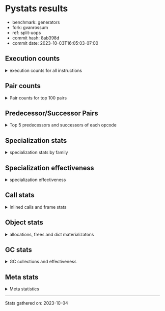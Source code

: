 
# Pystats results

- benchmark: generators
- fork: gvanrossum
- ref: split-uops
- commit hash: 8ab398d
- commit date: 2023-10-03T16:05:03-07:00

## Execution counts

<details>
<summary> execution counts for all instructions </summary>

|Name | Count | Self | Cumulative | Miss ratio | 
|---|---:|---:|---:|---:|
| RESUME_CHECK | 418,551,420 | 17.5% | 17.5% | 0.0% |
| YIELD_VALUE | 376,548,780 | 15.8% | 33.3% |  |
| SEND_GEN | 376,548,480 | 15.8% | 49.1% |  |
| JUMP_BACKWARD_NO_INTERRUPT | 352,548,180 | 14.8% | 63.8% |  |
| LOAD_FAST | 138,007,080 | 5.8% | 69.6% |  |
| LOAD_ATTR_INSTANCE_VALUE | 96,002,100 | 4.0% | 73.6% |  |
| POP_TOP | 72,001,560 | 3.0% | 76.6% |  |
| LOAD_CONST | 60,004,200 | 2.5% | 79.1% |  |
| POP_JUMP_IF_FALSE | 60,002,520 | 2.5% | 81.6% |  |
| STORE_FAST | 42,002,340 | 1.8% | 83.4% |  |
| RETURN_CONST | 36,001,920 | 1.5% | 84.9% |  |
| LOAD_FAST_LOAD_FAST | 30,003,000 | 1.3% | 86.2% |  |
| TO_BOOL_NONE | 24,207,680 | 1.0% | 87.2% | 45.2% |
| TO_BOOL_ALWAYS_TRUE | 24,206,720 | 1.0% | 88.2% | 45.2% |
| INTERPRETER_EXIT | 24,001,260 | 1.0% | 89.2% |  |
| RETURN_GENERATOR | 24,000,600 | 1.0% | 90.2% |  |
| GET_YIELD_FROM_ITER | 24,000,300 | 1.0% | 91.2% |  |
| END_SEND | 24,000,300 | 1.0% | 92.2% |  |
| JUMP_BACKWARD | 24,000,240 | 1.0% | 93.2% |  |
| FOR_ITER_GEN | 24,000,240 | 1.0% | 94.2% |  |
| LOAD_GLOBAL_MODULE | 18,002,080 | 0.8% | 95.0% |  |
| STORE_ATTR_INSTANCE_VALUE | 18,001,800 | 0.8% | 95.7% |  |
| LOAD_GLOBAL_BUILTIN | 12,001,680 | 0.5% | 96.2% |  |
| RETURN_VALUE | 12,001,320 | 0.5% | 96.7% |  |
| COMPARE_OP_INT | 12,001,320 | 0.5% | 97.2% |  |
| CALL_PY_EXACT_ARGS | 12,001,320 | 0.5% | 97.7% |  |
| CALL_LEN | 12,001,320 | 0.5% | 98.2% |  |
| BINARY_SLICE | 12,001,200 | 0.5% | 98.7% |  |
| BINARY_OP | 6,002,080 | 0.3% | 99.0% |  |
| BINARY_SUBSCR | 6,002,060 | 0.3% | 99.2% |  |
| EXIT_INIT_CHECK | 6,000,600 | 0.3% | 99.5% |  |
| CALL_ALLOC_AND_ENTER_INIT | 6,000,600 | 0.3% | 99.7% |  |
| BINARY_OP_ADD_INT | 6,000,600 | 0.3% | 100.0% |  |
| CALL | 400 | 0.0% | 100.0% |  |
| CALL_BUILTIN_CLASS | 360 | 0.0% | 100.0% |  |
| PUSH_NULL | 300 | 0.0% | 100.0% |  |
| GET_ITER | 300 | 0.0% | 100.0% |  |
| FOR_ITER_RANGE | 300 | 0.0% | 100.0% |  |
| LOAD_GLOBAL | 240 | 0.0% | 100.0% |  |
| END_FOR | 240 | 0.0% | 100.0% |  |
| LOAD_DEREF | 180 | 0.0% | 100.0% |  |
| LOAD_ATTR_MODULE | 160 | 0.0% | 100.0% |  |
| CALL_FUNCTION_EX | 120 | 0.0% | 100.0% |  |
| LOAD_ATTR | 80 | 0.0% | 100.0% |  |
| COMPARE_OP | 80 | 0.0% | 100.0% |  |
| POP_JUMP_IF_TRUE | 60 | 0.0% | 100.0% |  |
| NOP | 60 | 0.0% | 100.0% |  |
| LIST_EXTEND | 60 | 0.0% | 100.0% |  |
| COPY_FREE_VARS | 60 | 0.0% | 100.0% |  |
| CALL_INTRINSIC_1 | 60 | 0.0% | 100.0% |  |
| BUILD_LIST | 60 | 0.0% | 100.0% |  |
| BINARY_OP_SUBTRACT_FLOAT | 60 | 0.0% | 100.0% |  |


</details>

## Pair counts

<details>
<summary> Pair counts for top 100 pairs </summary>

|Pair | Count | Self | Cumulative | 
|---|---:|---:|---:|
| YIELD_VALUE YIELD_VALUE | 352,548,180 | 14.8% | 14.8% |
| SEND_GEN RESUME_CHECK | 352,548,180 | 14.8% | 29.5% |
| RESUME_CHECK JUMP_BACKWARD_NO_INTERRUPT | 352,548,180 | 14.8% | 44.3% |
| JUMP_BACKWARD_NO_INTERRUPT SEND_GEN | 352,548,180 | 14.8% | 59.0% |
| LOAD_FAST LOAD_ATTR_INSTANCE_VALUE | 96,002,100 | 4.0% | 63.1% |
| POP_TOP LOAD_FAST | 39,729,360 | 1.7% | 64.7% |
| POP_JUMP_IF_FALSE LOAD_FAST | 38,272,740 | 1.6% | 66.3% |
| LOAD_FAST LOAD_CONST | 24,002,520 | 1.0% | 67.3% |
| TO_BOOL_NONE POP_JUMP_IF_FALSE | 24,001,080 | 1.0% | 68.3% |
| LOAD_ATTR_INSTANCE_VALUE TO_BOOL_NONE | 24,001,080 | 1.0% | 69.3% |
| RETURN_GENERATOR INTERPRETER_EXIT | 24,000,600 | 1.0% | 70.3% |
| RESUME_CHECK POP_TOP | 24,000,600 | 1.0% | 71.3% |
| RESUME_CHECK LOAD_FAST | 24,000,600 | 1.0% | 72.4% |
| POP_TOP RESUME_CHECK | 24,000,600 | 1.0% | 73.4% |
| LOAD_ATTR_INSTANCE_VALUE YIELD_VALUE | 24,000,600 | 1.0% | 74.4% |
| CACHE RETURN_GENERATOR | 24,000,600 | 1.0% | 75.4% |
| SEND_GEN POP_TOP | 24,000,300 | 1.0% | 76.4% |
| RETURN_CONST END_SEND | 24,000,300 | 1.0% | 77.4% |
| LOAD_CONST SEND_GEN | 24,000,300 | 1.0% | 78.4% |
| LOAD_ATTR_INSTANCE_VALUE GET_YIELD_FROM_ITER | 24,000,300 | 1.0% | 79.4% |
| GET_YIELD_FROM_ITER LOAD_CONST | 24,000,300 | 1.0% | 80.4% |
| END_SEND POP_TOP | 24,000,300 | 1.0% | 81.4% |
| TO_BOOL_ALWAYS_TRUE POP_JUMP_IF_FALSE | 24,000,120 | 1.0% | 82.4% |
| LOAD_ATTR_INSTANCE_VALUE TO_BOOL_ALWAYS_TRUE | 24,000,120 | 1.0% | 83.4% |
| YIELD_VALUE STORE_FAST | 24,000,000 | 1.0% | 84.4% |
| STORE_FAST JUMP_BACKWARD | 24,000,000 | 1.0% | 85.4% |
| JUMP_BACKWARD FOR_ITER_GEN | 24,000,000 | 1.0% | 86.4% |
| FOR_ITER_GEN RESUME_CHECK | 24,000,000 | 1.0% | 87.4% |
| POP_JUMP_IF_FALSE RETURN_CONST | 21,729,780 | 0.9% | 88.3% |
| LOAD_FAST_LOAD_FAST STORE_ATTR_INSTANCE_VALUE | 18,001,800 | 0.8% | 89.1% |
| STORE_FAST LOAD_FAST | 12,001,620 | 0.5% | 89.6% |
| LOAD_GLOBAL_BUILTIN LOAD_FAST | 12,001,380 | 0.5% | 90.1% |
| RESUME_CHECK LOAD_GLOBAL_BUILTIN | 12,001,360 | 0.5% | 90.6% |
| LOAD_FAST CALL_LEN | 12,001,320 | 0.5% | 91.1% |
| LOAD_CONST COMPARE_OP_INT | 12,001,320 | 0.5% | 91.6% |
| COMPARE_OP_INT POP_JUMP_IF_FALSE | 12,001,320 | 0.5% | 92.1% |
| CALL_PY_EXACT_ARGS RESUME_CHECK | 12,001,320 | 0.5% | 92.6% |
| CALL_LEN STORE_FAST | 12,001,320 | 0.5% | 93.1% |
| STORE_ATTR_INSTANCE_VALUE LOAD_FAST_LOAD_FAST | 12,001,200 | 0.5% | 93.6% |
| BINARY_SLICE CALL_PY_EXACT_ARGS | 12,001,200 | 0.5% | 94.1% |
| POP_TOP RETURN_CONST | 8,271,540 | 0.3% | 94.5% |
| STORE_FAST LOAD_GLOBAL_MODULE | 6,000,680 | 0.3% | 94.7% |
| RETURN_VALUE RETURN_VALUE | 6,000,660 | 0.3% | 95.0% |
| STORE_ATTR_INSTANCE_VALUE RETURN_CONST | 6,000,600 | 0.3% | 95.2% |
| RETURN_CONST EXIT_INIT_CHECK | 6,000,600 | 0.3% | 95.5% |
| RESUME_CHECK LOAD_FAST_LOAD_FAST | 6,000,600 | 0.3% | 95.7% |
| LOAD_GLOBAL_MODULE LOAD_GLOBAL_MODULE | 6,000,600 | 0.3% | 96.0% |
| LOAD_GLOBAL_MODULE LOAD_FAST_LOAD_FAST | 6,000,600 | 0.3% | 96.2% |
| LOAD_GLOBAL_MODULE LOAD_FAST | 6,000,600 | 0.3% | 96.5% |
| LOAD_FAST_LOAD_FAST LOAD_CONST | 6,000,600 | 0.3% | 96.7% |
| LOAD_FAST_LOAD_FAST BINARY_SUBSCR | 6,000,600 | 0.3% | 97.0% |
| LOAD_FAST BINARY_SLICE | 6,000,600 | 0.3% | 97.2% |
| LOAD_CONST LOAD_FAST | 6,000,600 | 0.3% | 97.5% |
| LOAD_CONST BINARY_SLICE | 6,000,600 | 0.3% | 97.7% |
| LOAD_CONST BINARY_OP_ADD_INT | 6,000,600 | 0.3% | 98.0% |
| LOAD_CONST BINARY_OP | 6,000,600 | 0.3% | 98.2% |
| EXIT_INIT_CHECK RETURN_VALUE | 6,000,600 | 0.3% | 98.5% |
| CALL_ALLOC_AND_ENTER_INIT RESUME_CHECK | 6,000,600 | 0.3% | 98.7% |
| BINARY_SUBSCR LOAD_GLOBAL_MODULE | 6,000,600 | 0.3% | 99.0% |
| BINARY_OP_ADD_INT LOAD_CONST | 6,000,600 | 0.3% | 99.2% |
| BINARY_OP STORE_FAST | 6,000,600 | 0.3% | 99.5% |
| RETURN_CONST CALL_ALLOC_AND_ENTER_INIT | 3,932,580 | 0.2% | 99.6% |
| RETURN_VALUE LOAD_FAST_LOAD_FAST | 3,932,460 | 0.2% | 99.8% |
| RETURN_CONST LOAD_FAST_LOAD_FAST | 2,068,140 | 0.1% | 99.9% |
| RETURN_VALUE CALL_ALLOC_AND_ENTER_INIT | 2,068,020 | 0.1% | 100.0% |
| TO_BOOL_NONE TO_BOOL_ALWAYS_TRUE | 206,600 | 0.0% | 100.0% |
| TO_BOOL_ALWAYS_TRUE TO_BOOL_NONE | 206,600 | 0.0% | 100.0% |
| BINARY_SUBSCR BINARY_SUBSCR | 1,460 | 0.0% | 100.0% |
| BINARY_OP BINARY_OP | 1,460 | 0.0% | 100.0% |
| YIELD_VALUE INTERPRETER_EXIT | 600 | 0.0% | 100.0% |
| CACHE RESUME_CHECK | 600 | 0.0% | 100.0% |
| LOAD_FAST GET_ITER | 300 | 0.0% | 100.0% |
| RETURN_CONST END_FOR | 240 | 0.0% | 100.0% |
| JUMP_BACKWARD FOR_ITER_RANGE | 240 | 0.0% | 100.0% |
| GET_ITER FOR_ITER_GEN | 240 | 0.0% | 100.0% |
| FOR_ITER_RANGE STORE_FAST | 240 | 0.0% | 100.0% |
| FOR_ITER_GEN POP_TOP | 240 | 0.0% | 100.0% |
| END_FOR JUMP_BACKWARD | 240 | 0.0% | 100.0% |
| PUSH_NULL CALL | 180 | 0.0% | 100.0% |
| LOAD_GLOBAL_BUILTIN LOAD_CONST | 180 | 0.0% | 100.0% |
| LOAD_ATTR_MODULE PUSH_NULL | 160 | 0.0% | 100.0% |
| PUSH_NULL LOAD_FAST | 120 | 0.0% | 100.0% |
| LOAD_GLOBAL LOAD_GLOBAL_BUILTIN | 120 | 0.0% | 100.0% |
| LOAD_DEREF PUSH_NULL | 120 | 0.0% | 100.0% |
| LOAD_CONST CALL_BUILTIN_CLASS | 120 | 0.0% | 100.0% |
| CALL CALL_BUILTIN_CLASS | 120 | 0.0% | 100.0% |
| LOAD_GLOBAL_MODULE LOAD_ATTR_MODULE | 100 | 0.0% | 100.0% |
| LOAD_GLOBAL LOAD_GLOBAL_MODULE | 100 | 0.0% | 100.0% |
| LOAD_GLOBAL_MODULE LOAD_GLOBAL_BUILTIN | 80 | 0.0% | 100.0% |
| CALL_BUILTIN_CLASS CALL_PY_EXACT_ARGS | 80 | 0.0% | 100.0% |
| RETURN_VALUE STORE_FAST | 60 | 0.0% | 100.0% |
| RETURN_CONST INTERPRETER_EXIT | 60 | 0.0% | 100.0% |
| RESUME_CHECK LOAD_DEREF | 60 | 0.0% | 100.0% |
| POP_TOP NOP | 60 | 0.0% | 100.0% |
| NOP LOAD_DEREF | 60 | 0.0% | 100.0% |
| LOAD_GLOBAL_MODULE LOAD_ATTR | 60 | 0.0% | 100.0% |
| LOAD_FAST CALL_FUNCTION_EX | 60 | 0.0% | 100.0% |
| LOAD_FAST BUILD_LIST | 60 | 0.0% | 100.0% |
| LOAD_DEREF LIST_EXTEND | 60 | 0.0% | 100.0% |
| LOAD_CONST CALL | 60 | 0.0% | 100.0% |


</details>

## Predecessor/Successor Pairs

<details>
<summary> Top 5 predecessors and successors of each opcode </summary>

### BINARY_SLICE

<details>
<summary> Successors and predecessors for BINARY_SLICE </summary>

|Predecessors | Count | Percentage | 
|---|---:|---:|
| LOAD_FAST | 6,000,600 | 50.0% |
| LOAD_CONST | 6,000,600 | 50.0% |

|Successors | Count | Percentage | 
|---|---:|---:|
| CALL_PY_EXACT_ARGS | 12,001,200 | 100.0% |


</details>

### CACHE

<details>
<summary> Successors and predecessors for CACHE </summary>

|Predecessors | Count | Percentage | 
|---|---:|---:|

|Successors | Count | Percentage | 
|---|---:|---:|
| RETURN_GENERATOR | 24,000,600 | 100.0% |
| RESUME_CHECK | 600 | 0.0% |
| POP_TOP | 60 | 0.0% |


</details>

### BINARY_SUBSCR

<details>
<summary> Successors and predecessors for BINARY_SUBSCR </summary>

|Predecessors | Count | Percentage | 
|---|---:|---:|
| LOAD_FAST_LOAD_FAST | 6,000,600 | 100.0% |
| BINARY_SUBSCR | 1,460 | 0.0% |

|Successors | Count | Percentage | 
|---|---:|---:|
| LOAD_GLOBAL_MODULE | 6,000,600 | 100.0% |
| BINARY_SUBSCR | 1,460 | 0.0% |


</details>

### END_FOR

<details>
<summary> Successors and predecessors for END_FOR </summary>

|Predecessors | Count | Percentage | 
|---|---:|---:|
| RETURN_CONST | 240 | 100.0% |

|Successors | Count | Percentage | 
|---|---:|---:|
| JUMP_BACKWARD | 240 | 100.0% |


</details>

### END_SEND

<details>
<summary> Successors and predecessors for END_SEND </summary>

|Predecessors | Count | Percentage | 
|---|---:|---:|
| RETURN_CONST | 24,000,300 | 100.0% |

|Successors | Count | Percentage | 
|---|---:|---:|
| POP_TOP | 24,000,300 | 100.0% |


</details>

### EXIT_INIT_CHECK

<details>
<summary> Successors and predecessors for EXIT_INIT_CHECK </summary>

|Predecessors | Count | Percentage | 
|---|---:|---:|
| RETURN_CONST | 6,000,600 | 100.0% |

|Successors | Count | Percentage | 
|---|---:|---:|
| RETURN_VALUE | 6,000,600 | 100.0% |


</details>

### GET_ITER

<details>
<summary> Successors and predecessors for GET_ITER </summary>

|Predecessors | Count | Percentage | 
|---|---:|---:|
| LOAD_FAST | 300 | 100.0% |

|Successors | Count | Percentage | 
|---|---:|---:|
| FOR_ITER_GEN | 240 | 80.0% |
| FOR_ITER_RANGE | 60 | 20.0% |


</details>

### GET_YIELD_FROM_ITER

<details>
<summary> Successors and predecessors for GET_YIELD_FROM_ITER </summary>

|Predecessors | Count | Percentage | 
|---|---:|---:|
| LOAD_ATTR_INSTANCE_VALUE | 24,000,300 | 100.0% |

|Successors | Count | Percentage | 
|---|---:|---:|
| LOAD_CONST | 24,000,300 | 100.0% |


</details>

### INTERPRETER_EXIT

<details>
<summary> Successors and predecessors for INTERPRETER_EXIT </summary>

|Predecessors | Count | Percentage | 
|---|---:|---:|
| RETURN_GENERATOR | 24,000,600 | 100.0% |
| YIELD_VALUE | 600 | 0.0% |
| RETURN_CONST | 60 | 0.0% |

|Successors | Count | Percentage | 
|---|---:|---:|


</details>

### NOP

<details>
<summary> Successors and predecessors for NOP </summary>

|Predecessors | Count | Percentage | 
|---|---:|---:|
| POP_TOP | 60 | 100.0% |

|Successors | Count | Percentage | 
|---|---:|---:|
| LOAD_DEREF | 60 | 100.0% |


</details>

### POP_TOP

<details>
<summary> Successors and predecessors for POP_TOP </summary>

|Predecessors | Count | Percentage | 
|---|---:|---:|
| RESUME_CHECK | 24,000,600 | 33.3% |
| SEND_GEN | 24,000,300 | 33.3% |
| END_SEND | 24,000,300 | 33.3% |
| FOR_ITER_GEN | 240 | 0.0% |
| CALL | 60 | 0.0% |

|Successors | Count | Percentage | 
|---|---:|---:|
| LOAD_FAST | 39,729,360 | 55.2% |
| RESUME_CHECK | 24,000,600 | 33.3% |
| RETURN_CONST | 8,271,540 | 11.5% |
| NOP | 60 | 0.0% |


</details>

### PUSH_NULL

<details>
<summary> Successors and predecessors for PUSH_NULL </summary>

|Predecessors | Count | Percentage | 
|---|---:|---:|
| LOAD_ATTR_MODULE | 160 | 53.3% |
| LOAD_DEREF | 120 | 40.0% |
| LOAD_ATTR | 20 | 6.7% |

|Successors | Count | Percentage | 
|---|---:|---:|
| CALL | 180 | 60.0% |
| LOAD_FAST | 120 | 40.0% |


</details>

### RETURN_GENERATOR

<details>
<summary> Successors and predecessors for RETURN_GENERATOR </summary>

|Predecessors | Count | Percentage | 
|---|---:|---:|
| CACHE | 24,000,600 | 100.0% |

|Successors | Count | Percentage | 
|---|---:|---:|
| INTERPRETER_EXIT | 24,000,600 | 100.0% |


</details>

### RETURN_VALUE

<details>
<summary> Successors and predecessors for RETURN_VALUE </summary>

|Predecessors | Count | Percentage | 
|---|---:|---:|
| RETURN_VALUE | 6,000,660 | 50.0% |
| EXIT_INIT_CHECK | 6,000,600 | 50.0% |
| BINARY_OP_SUBTRACT_FLOAT | 60 | 0.0% |

|Successors | Count | Percentage | 
|---|---:|---:|
| RETURN_VALUE | 6,000,660 | 50.0% |
| LOAD_FAST_LOAD_FAST | 3,932,460 | 32.8% |
| CALL_ALLOC_AND_ENTER_INIT | 2,068,020 | 17.2% |
| STORE_FAST | 60 | 0.0% |
| LOAD_GLOBAL | 40 | 0.0% |


</details>

### BINARY_OP

<details>
<summary> Successors and predecessors for BINARY_OP </summary>

|Predecessors | Count | Percentage | 
|---|---:|---:|
| LOAD_CONST | 6,000,600 | 100.0% |
| BINARY_OP | 1,460 | 0.0% |
| LOAD_FAST | 20 | 0.0% |

|Successors | Count | Percentage | 
|---|---:|---:|
| STORE_FAST | 6,000,600 | 100.0% |
| BINARY_OP | 1,460 | 0.0% |
| BINARY_OP_SUBTRACT_FLOAT | 20 | 0.0% |


</details>

### BUILD_LIST

<details>
<summary> Successors and predecessors for BUILD_LIST </summary>

|Predecessors | Count | Percentage | 
|---|---:|---:|
| LOAD_FAST | 60 | 100.0% |

|Successors | Count | Percentage | 
|---|---:|---:|
| LOAD_DEREF | 60 | 100.0% |


</details>

### CALL

<details>
<summary> Successors and predecessors for CALL </summary>

|Predecessors | Count | Percentage | 
|---|---:|---:|
| PUSH_NULL | 180 | 45.0% |
| LOAD_CONST | 60 | 15.0% |
| CALL_BUILTIN_CLASS | 60 | 15.0% |
| CALL | 60 | 15.0% |
| RETURN_VALUE | 20 | 5.0% |

|Successors | Count | Percentage | 
|---|---:|---:|
| CALL_BUILTIN_CLASS | 120 | 30.0% |
| STORE_FAST | 60 | 15.0% |
| POP_TOP | 60 | 15.0% |
| LOAD_FAST | 60 | 15.0% |
| CALL | 60 | 15.0% |


</details>

### CALL_FUNCTION_EX

<details>
<summary> Successors and predecessors for CALL_FUNCTION_EX </summary>

|Predecessors | Count | Percentage | 
|---|---:|---:|
| LOAD_FAST | 60 | 50.0% |
| CALL_INTRINSIC_1 | 60 | 50.0% |

|Successors | Count | Percentage | 
|---|---:|---:|
| RESUME_CHECK | 60 | 50.0% |
| COPY_FREE_VARS | 60 | 50.0% |


</details>

### CALL_INTRINSIC_1

<details>
<summary> Successors and predecessors for CALL_INTRINSIC_1 </summary>

|Predecessors | Count | Percentage | 
|---|---:|---:|
| LIST_EXTEND | 60 | 100.0% |

|Successors | Count | Percentage | 
|---|---:|---:|
| CALL_FUNCTION_EX | 60 | 100.0% |


</details>

### COMPARE_OP

<details>
<summary> Successors and predecessors for COMPARE_OP </summary>

|Predecessors | Count | Percentage | 
|---|---:|---:|
| CALL_BUILTIN_CLASS | 60 | 75.0% |
| COMPARE_OP | 20 | 25.0% |

|Successors | Count | Percentage | 
|---|---:|---:|
| POP_JUMP_IF_TRUE | 60 | 75.0% |
| COMPARE_OP | 20 | 25.0% |


</details>

### COPY_FREE_VARS

<details>
<summary> Successors and predecessors for COPY_FREE_VARS </summary>

|Predecessors | Count | Percentage | 
|---|---:|---:|
| CALL_FUNCTION_EX | 60 | 100.0% |

|Successors | Count | Percentage | 
|---|---:|---:|
| RESUME_CHECK | 60 | 100.0% |


</details>

### JUMP_BACKWARD

<details>
<summary> Successors and predecessors for JUMP_BACKWARD </summary>

|Predecessors | Count | Percentage | 
|---|---:|---:|
| STORE_FAST | 24,000,000 | 100.0% |
| END_FOR | 240 | 0.0% |

|Successors | Count | Percentage | 
|---|---:|---:|
| FOR_ITER_GEN | 24,000,000 | 100.0% |
| FOR_ITER_RANGE | 240 | 0.0% |


</details>

### JUMP_BACKWARD_NO_INTERRUPT

<details>
<summary> Successors and predecessors for JUMP_BACKWARD_NO_INTERRUPT </summary>

|Predecessors | Count | Percentage | 
|---|---:|---:|
| RESUME_CHECK | 352,548,180 | 100.0% |

|Successors | Count | Percentage | 
|---|---:|---:|
| SEND_GEN | 352,548,180 | 100.0% |


</details>

### LIST_EXTEND

<details>
<summary> Successors and predecessors for LIST_EXTEND </summary>

|Predecessors | Count | Percentage | 
|---|---:|---:|
| LOAD_DEREF | 60 | 100.0% |

|Successors | Count | Percentage | 
|---|---:|---:|
| CALL_INTRINSIC_1 | 60 | 100.0% |


</details>

### LOAD_ATTR

<details>
<summary> Successors and predecessors for LOAD_ATTR </summary>

|Predecessors | Count | Percentage | 
|---|---:|---:|
| LOAD_GLOBAL_MODULE | 60 | 75.0% |
| LOAD_GLOBAL | 20 | 25.0% |

|Successors | Count | Percentage | 
|---|---:|---:|
| LOAD_ATTR_MODULE | 60 | 75.0% |
| PUSH_NULL | 20 | 25.0% |


</details>

### LOAD_CONST

<details>
<summary> Successors and predecessors for LOAD_CONST </summary>

|Predecessors | Count | Percentage | 
|---|---:|---:|
| LOAD_FAST | 24,002,520 | 40.0% |
| GET_YIELD_FROM_ITER | 24,000,300 | 40.0% |
| LOAD_FAST_LOAD_FAST | 6,000,600 | 10.0% |
| BINARY_OP_ADD_INT | 6,000,600 | 10.0% |
| LOAD_GLOBAL_BUILTIN | 180 | 0.0% |

|Successors | Count | Percentage | 
|---|---:|---:|
| SEND_GEN | 24,000,300 | 40.0% |
| COMPARE_OP_INT | 12,001,320 | 20.0% |
| LOAD_FAST | 6,000,600 | 10.0% |
| BINARY_SLICE | 6,000,600 | 10.0% |
| BINARY_OP_ADD_INT | 6,000,600 | 10.0% |


</details>

### LOAD_DEREF

<details>
<summary> Successors and predecessors for LOAD_DEREF </summary>

|Predecessors | Count | Percentage | 
|---|---:|---:|
| RESUME_CHECK | 60 | 33.3% |
| NOP | 60 | 33.3% |
| BUILD_LIST | 60 | 33.3% |

|Successors | Count | Percentage | 
|---|---:|---:|
| PUSH_NULL | 120 | 66.7% |
| LIST_EXTEND | 60 | 33.3% |


</details>

### LOAD_FAST

<details>
<summary> Successors and predecessors for LOAD_FAST </summary>

|Predecessors | Count | Percentage | 
|---|---:|---:|
| POP_TOP | 39,729,360 | 28.8% |
| POP_JUMP_IF_FALSE | 38,272,740 | 27.7% |
| RESUME_CHECK | 24,000,600 | 17.4% |
| STORE_FAST | 12,001,620 | 8.7% |
| LOAD_GLOBAL_BUILTIN | 12,001,380 | 8.7% |

|Successors | Count | Percentage | 
|---|---:|---:|
| LOAD_ATTR_INSTANCE_VALUE | 96,002,100 | 69.6% |
| LOAD_CONST | 24,002,520 | 17.4% |
| CALL_LEN | 12,001,320 | 8.7% |
| BINARY_SLICE | 6,000,600 | 4.3% |
| GET_ITER | 300 | 0.0% |


</details>

### LOAD_FAST_LOAD_FAST

<details>
<summary> Successors and predecessors for LOAD_FAST_LOAD_FAST </summary>

|Predecessors | Count | Percentage | 
|---|---:|---:|
| STORE_ATTR_INSTANCE_VALUE | 12,001,200 | 40.0% |
| RESUME_CHECK | 6,000,600 | 20.0% |
| LOAD_GLOBAL_MODULE | 6,000,600 | 20.0% |
| RETURN_VALUE | 3,932,460 | 13.1% |
| RETURN_CONST | 2,068,140 | 6.9% |

|Successors | Count | Percentage | 
|---|---:|---:|
| STORE_ATTR_INSTANCE_VALUE | 18,001,800 | 60.0% |
| LOAD_CONST | 6,000,600 | 20.0% |
| BINARY_SUBSCR | 6,000,600 | 20.0% |


</details>

### LOAD_GLOBAL

<details>
<summary> Successors and predecessors for LOAD_GLOBAL </summary>

|Predecessors | Count | Percentage | 
|---|---:|---:|
| STORE_FAST | 40 | 16.7% |
| RETURN_VALUE | 40 | 16.7% |
| LOAD_GLOBAL_MODULE | 40 | 16.7% |
| LOAD_GLOBAL_BUILTIN | 40 | 16.7% |
| RESUME_CHECK | 20 | 8.3% |

|Successors | Count | Percentage | 
|---|---:|---:|
| LOAD_GLOBAL_BUILTIN | 120 | 50.0% |
| LOAD_GLOBAL_MODULE | 100 | 41.7% |
| LOAD_ATTR | 20 | 8.3% |


</details>

### POP_JUMP_IF_FALSE

<details>
<summary> Successors and predecessors for POP_JUMP_IF_FALSE </summary>

|Predecessors | Count | Percentage | 
|---|---:|---:|
| TO_BOOL_NONE | 24,001,080 | 40.0% |
| TO_BOOL_ALWAYS_TRUE | 24,000,120 | 40.0% |
| COMPARE_OP_INT | 12,001,320 | 20.0% |

|Successors | Count | Percentage | 
|---|---:|---:|
| LOAD_FAST | 38,272,740 | 63.8% |
| RETURN_CONST | 21,729,780 | 36.2% |


</details>

### POP_JUMP_IF_TRUE

<details>
<summary> Successors and predecessors for POP_JUMP_IF_TRUE </summary>

|Predecessors | Count | Percentage | 
|---|---:|---:|
| COMPARE_OP | 60 | 100.0% |

|Successors | Count | Percentage | 
|---|---:|---:|
| LOAD_GLOBAL_BUILTIN | 40 | 66.7% |
| LOAD_GLOBAL | 20 | 33.3% |


</details>

### RETURN_CONST

<details>
<summary> Successors and predecessors for RETURN_CONST </summary>

|Predecessors | Count | Percentage | 
|---|---:|---:|
| POP_JUMP_IF_FALSE | 21,729,780 | 60.4% |
| POP_TOP | 8,271,540 | 23.0% |
| STORE_ATTR_INSTANCE_VALUE | 6,000,600 | 16.7% |

|Successors | Count | Percentage | 
|---|---:|---:|
| END_SEND | 24,000,300 | 66.7% |
| EXIT_INIT_CHECK | 6,000,600 | 16.7% |
| CALL_ALLOC_AND_ENTER_INIT | 3,932,580 | 10.9% |
| LOAD_FAST_LOAD_FAST | 2,068,140 | 5.7% |
| END_FOR | 240 | 0.0% |


</details>

### STORE_FAST

<details>
<summary> Successors and predecessors for STORE_FAST </summary>

|Predecessors | Count | Percentage | 
|---|---:|---:|
| YIELD_VALUE | 24,000,000 | 57.1% |
| CALL_LEN | 12,001,320 | 28.6% |
| BINARY_OP | 6,000,600 | 14.3% |
| FOR_ITER_RANGE | 240 | 0.0% |
| RETURN_VALUE | 60 | 0.0% |

|Successors | Count | Percentage | 
|---|---:|---:|
| JUMP_BACKWARD | 24,000,000 | 57.1% |
| LOAD_FAST | 12,001,620 | 28.6% |
| LOAD_GLOBAL_MODULE | 6,000,680 | 14.3% |
| LOAD_GLOBAL | 40 | 0.0% |


</details>

### YIELD_VALUE

<details>
<summary> Successors and predecessors for YIELD_VALUE </summary>

|Predecessors | Count | Percentage | 
|---|---:|---:|
| YIELD_VALUE | 352,548,180 | 93.6% |
| LOAD_ATTR_INSTANCE_VALUE | 24,000,600 | 6.4% |

|Successors | Count | Percentage | 
|---|---:|---:|
| YIELD_VALUE | 352,548,180 | 93.6% |
| STORE_FAST | 24,000,000 | 6.4% |
| INTERPRETER_EXIT | 600 | 0.0% |


</details>

### BINARY_OP_ADD_INT

<details>
<summary> Successors and predecessors for BINARY_OP_ADD_INT </summary>

|Predecessors | Count | Percentage | 
|---|---:|---:|
| LOAD_CONST | 6,000,600 | 100.0% |

|Successors | Count | Percentage | 
|---|---:|---:|
| LOAD_CONST | 6,000,600 | 100.0% |


</details>

### BINARY_OP_SUBTRACT_FLOAT

<details>
<summary> Successors and predecessors for BINARY_OP_SUBTRACT_FLOAT </summary>

|Predecessors | Count | Percentage | 
|---|---:|---:|
| LOAD_FAST | 40 | 66.7% |
| BINARY_OP | 20 | 33.3% |

|Successors | Count | Percentage | 
|---|---:|---:|
| RETURN_VALUE | 60 | 100.0% |


</details>

### CALL_ALLOC_AND_ENTER_INIT

<details>
<summary> Successors and predecessors for CALL_ALLOC_AND_ENTER_INIT </summary>

|Predecessors | Count | Percentage | 
|---|---:|---:|
| RETURN_CONST | 3,932,580 | 65.5% |
| RETURN_VALUE | 2,068,020 | 34.5% |

|Successors | Count | Percentage | 
|---|---:|---:|
| RESUME_CHECK | 6,000,600 | 100.0% |


</details>

### CALL_BUILTIN_CLASS

<details>
<summary> Successors and predecessors for CALL_BUILTIN_CLASS </summary>

|Predecessors | Count | Percentage | 
|---|---:|---:|
| LOAD_CONST | 120 | 33.3% |
| CALL | 120 | 33.3% |
| RETURN_VALUE | 40 | 11.1% |
| LOAD_FAST | 40 | 11.1% |
| CALL_BUILTIN_CLASS | 40 | 11.1% |

|Successors | Count | Percentage | 
|---|---:|---:|
| CALL_PY_EXACT_ARGS | 80 | 22.2% |
| STORE_FAST | 60 | 16.7% |
| COMPARE_OP | 60 | 16.7% |
| CALL | 60 | 16.7% |
| LOAD_GLOBAL_BUILTIN | 40 | 11.1% |


</details>

### CALL_LEN

<details>
<summary> Successors and predecessors for CALL_LEN </summary>

|Predecessors | Count | Percentage | 
|---|---:|---:|
| LOAD_FAST | 12,001,320 | 100.0% |

|Successors | Count | Percentage | 
|---|---:|---:|
| STORE_FAST | 12,001,320 | 100.0% |


</details>

### CALL_PY_EXACT_ARGS

<details>
<summary> Successors and predecessors for CALL_PY_EXACT_ARGS </summary>

|Predecessors | Count | Percentage | 
|---|---:|---:|
| BINARY_SLICE | 12,001,200 | 100.0% |
| CALL_BUILTIN_CLASS | 80 | 0.0% |
| CALL | 40 | 0.0% |

|Successors | Count | Percentage | 
|---|---:|---:|
| RESUME_CHECK | 12,001,320 | 100.0% |


</details>

### COMPARE_OP_INT

<details>
<summary> Successors and predecessors for COMPARE_OP_INT </summary>

|Predecessors | Count | Percentage | 
|---|---:|---:|
| LOAD_CONST | 12,001,320 | 100.0% |

|Successors | Count | Percentage | 
|---|---:|---:|
| POP_JUMP_IF_FALSE | 12,001,320 | 100.0% |


</details>

### FOR_ITER_GEN

<details>
<summary> Successors and predecessors for FOR_ITER_GEN </summary>

|Predecessors | Count | Percentage | 
|---|---:|---:|
| JUMP_BACKWARD | 24,000,000 | 100.0% |
| GET_ITER | 240 | 0.0% |

|Successors | Count | Percentage | 
|---|---:|---:|
| RESUME_CHECK | 24,000,000 | 100.0% |
| POP_TOP | 240 | 0.0% |


</details>

### FOR_ITER_RANGE

<details>
<summary> Successors and predecessors for FOR_ITER_RANGE </summary>

|Predecessors | Count | Percentage | 
|---|---:|---:|
| JUMP_BACKWARD | 240 | 80.0% |
| GET_ITER | 60 | 20.0% |

|Successors | Count | Percentage | 
|---|---:|---:|
| STORE_FAST | 240 | 80.0% |
| LOAD_GLOBAL_MODULE | 40 | 13.3% |
| LOAD_GLOBAL | 20 | 6.7% |


</details>

### LOAD_ATTR_INSTANCE_VALUE

<details>
<summary> Successors and predecessors for LOAD_ATTR_INSTANCE_VALUE </summary>

|Predecessors | Count | Percentage | 
|---|---:|---:|
| LOAD_FAST | 96,002,100 | 100.0% |

|Successors | Count | Percentage | 
|---|---:|---:|
| TO_BOOL_NONE | 24,001,080 | 25.0% |
| YIELD_VALUE | 24,000,600 | 25.0% |
| GET_YIELD_FROM_ITER | 24,000,300 | 25.0% |
| TO_BOOL_ALWAYS_TRUE | 24,000,120 | 25.0% |


</details>

### LOAD_ATTR_MODULE

<details>
<summary> Successors and predecessors for LOAD_ATTR_MODULE </summary>

|Predecessors | Count | Percentage | 
|---|---:|---:|
| LOAD_GLOBAL_MODULE | 100 | 62.5% |
| LOAD_ATTR | 60 | 37.5% |

|Successors | Count | Percentage | 
|---|---:|---:|
| PUSH_NULL | 160 | 100.0% |


</details>

### LOAD_GLOBAL_BUILTIN

<details>
<summary> Successors and predecessors for LOAD_GLOBAL_BUILTIN </summary>

|Predecessors | Count | Percentage | 
|---|---:|---:|
| RESUME_CHECK | 12,001,360 | 100.0% |
| LOAD_GLOBAL | 120 | 0.0% |
| LOAD_GLOBAL_MODULE | 80 | 0.0% |
| POP_JUMP_IF_TRUE | 40 | 0.0% |
| LOAD_GLOBAL_BUILTIN | 40 | 0.0% |

|Successors | Count | Percentage | 
|---|---:|---:|
| LOAD_FAST | 12,001,380 | 100.0% |
| LOAD_CONST | 180 | 0.0% |
| LOAD_GLOBAL_MODULE | 40 | 0.0% |
| LOAD_GLOBAL_BUILTIN | 40 | 0.0% |
| LOAD_GLOBAL | 40 | 0.0% |


</details>

### LOAD_GLOBAL_MODULE

<details>
<summary> Successors and predecessors for LOAD_GLOBAL_MODULE </summary>

|Predecessors | Count | Percentage | 
|---|---:|---:|
| STORE_FAST | 6,000,680 | 33.3% |
| LOAD_GLOBAL_MODULE | 6,000,600 | 33.3% |
| BINARY_SUBSCR | 6,000,600 | 33.3% |
| LOAD_GLOBAL | 100 | 0.0% |
| LOAD_GLOBAL_BUILTIN | 40 | 0.0% |

|Successors | Count | Percentage | 
|---|---:|---:|
| LOAD_GLOBAL_MODULE | 6,000,600 | 33.3% |
| LOAD_FAST_LOAD_FAST | 6,000,600 | 33.3% |
| LOAD_FAST | 6,000,600 | 33.3% |
| LOAD_ATTR_MODULE | 100 | 0.0% |
| LOAD_GLOBAL_BUILTIN | 80 | 0.0% |


</details>

### RESUME_CHECK

<details>
<summary> Successors and predecessors for RESUME_CHECK </summary>

|Predecessors | Count | Percentage | 
|---|---:|---:|
| SEND_GEN | 352,548,180 | 84.2% |
| POP_TOP | 24,000,600 | 5.7% |
| FOR_ITER_GEN | 24,000,000 | 5.7% |
| CALL_PY_EXACT_ARGS | 12,001,320 | 2.9% |
| CALL_ALLOC_AND_ENTER_INIT | 6,000,600 | 1.4% |

|Successors | Count | Percentage | 
|---|---:|---:|
| JUMP_BACKWARD_NO_INTERRUPT | 352,548,180 | 84.2% |
| POP_TOP | 24,000,600 | 5.7% |
| LOAD_FAST | 24,000,600 | 5.7% |
| LOAD_GLOBAL_BUILTIN | 12,001,360 | 2.9% |
| LOAD_FAST_LOAD_FAST | 6,000,600 | 1.4% |


</details>

### SEND_GEN

<details>
<summary> Successors and predecessors for SEND_GEN </summary>

|Predecessors | Count | Percentage | 
|---|---:|---:|
| JUMP_BACKWARD_NO_INTERRUPT | 352,548,180 | 93.6% |
| LOAD_CONST | 24,000,300 | 6.4% |

|Successors | Count | Percentage | 
|---|---:|---:|
| RESUME_CHECK | 352,548,180 | 93.6% |
| POP_TOP | 24,000,300 | 6.4% |


</details>

### STORE_ATTR_INSTANCE_VALUE

<details>
<summary> Successors and predecessors for STORE_ATTR_INSTANCE_VALUE </summary>

|Predecessors | Count | Percentage | 
|---|---:|---:|
| LOAD_FAST_LOAD_FAST | 18,001,800 | 100.0% |

|Successors | Count | Percentage | 
|---|---:|---:|
| LOAD_FAST_LOAD_FAST | 12,001,200 | 66.7% |
| RETURN_CONST | 6,000,600 | 33.3% |


</details>

### TO_BOOL_ALWAYS_TRUE

<details>
<summary> Successors and predecessors for TO_BOOL_ALWAYS_TRUE </summary>

|Predecessors | Count | Percentage | 
|---|---:|---:|
| LOAD_ATTR_INSTANCE_VALUE | 24,000,120 | 99.1% |
| TO_BOOL_NONE | 206,600 | 0.9% |

|Successors | Count | Percentage | 
|---|---:|---:|
| POP_JUMP_IF_FALSE | 24,000,120 | 99.1% |
| TO_BOOL_NONE | 206,600 | 0.9% |


</details>

### TO_BOOL_NONE

<details>
<summary> Successors and predecessors for TO_BOOL_NONE </summary>

|Predecessors | Count | Percentage | 
|---|---:|---:|
| LOAD_ATTR_INSTANCE_VALUE | 24,001,080 | 99.1% |
| TO_BOOL_ALWAYS_TRUE | 206,600 | 0.9% |

|Successors | Count | Percentage | 
|---|---:|---:|
| POP_JUMP_IF_FALSE | 24,001,080 | 99.1% |
| TO_BOOL_ALWAYS_TRUE | 206,600 | 0.9% |


</details>


</details>

## Specialization stats

<details>
<summary> specialization stats by family </summary>

### BINARY_SLICE

<details>
<summary> specialization stats for BINARY_SLICE family </summary>

|Kind | Count | Ratio | 
|---|---|---|


</details>

### BINARY_SUBSCR

<details>
<summary> specialization stats for BINARY_SUBSCR family </summary>

|Kind | Count | Ratio | 
|---|---|---|
| specialization.deferred |      6000600 | 100.0% |

#### Specialization attempts

| | Count | Ratio | 
|---|---:|---:|
| Success | 0 | 0.0% |
| Failure | 1,460 | 100.0% |

|Failure kind | Count | Ratio | 
|---|---:|---:|
| sequence int | 1,460 | 100.0% |


</details>

### TO_BOOL

<details>
<summary> specialization stats for TO_BOOL family </summary>

|Kind | Count | Ratio | 
|---|---|---|
| specialization.deopt |       413200 | 0.9% |
|          hit |     26514620 | 54.8% |
|         miss |     21899780 | 45.2% |

#### Specialization attempts

| | Count | Ratio | 
|---|---:|---:|
| Success | 413,200 | 100.0% |
| Failure | 0 | 0.0% |

|Failure kind | Count | Ratio | 
|---|---:|---:|


</details>

### BINARY_OP

<details>
<summary> specialization stats for BINARY_OP family </summary>

|Kind | Count | Ratio | 
|---|---|---|
| specialization.deferred |      6000600 | 50.0% |
|          hit |      6000660 | 50.0% |

#### Specialization attempts

| | Count | Ratio | 
|---|---:|---:|
| Success | 20 | 1.4% |
| Failure | 1,460 | 98.6% |

|Failure kind | Count | Ratio | 
|---|---:|---:|
| floor divide | 1,460 | 100.0% |


</details>

### CALL

<details>
<summary> specialization stats for CALL family </summary>

|Kind | Count | Ratio | 
|---|---|---|
| specialization.deferred |          180 | 0.0% |
|          hit |     30003600 | 100.0% |

#### Specialization attempts

| | Count | Ratio | 
|---|---:|---:|
| Success | 160 | 72.7% |
| Failure | 60 | 27.3% |

|Failure kind | Count | Ratio | 
|---|---:|---:|
| cfunc noargs | 60 | 100.0% |


</details>

### COMPARE_OP

<details>
<summary> specialization stats for COMPARE_OP family </summary>

|Kind | Count | Ratio | 
|---|---|---|
| specialization.deferred |           60 | 0.0% |
|          hit |     12001320 | 100.0% |

#### Specialization attempts

| | Count | Ratio | 
|---|---:|---:|
| Success | 0 | 0.0% |
| Failure | 20 | 100.0% |

|Failure kind | Count | Ratio | 
|---|---:|---:|
| list | 20 | 100.0% |


</details>

### FOR_ITER

<details>
<summary> specialization stats for FOR_ITER family </summary>

|Kind | Count | Ratio | 
|---|---|---|
|          hit |     24000540 | 100.0% |


</details>

### JUMP_BACKWARD

<details>
<summary> specialization stats for JUMP_BACKWARD family </summary>

|Kind | Count | Ratio | 
|---|---|---|


</details>

### LOAD_ATTR

<details>
<summary> specialization stats for LOAD_ATTR family </summary>

|Kind | Count | Ratio | 
|---|---|---|
| specialization.deferred |           20 | 0.0% |
|          hit |     96002260 | 100.0% |

#### Specialization attempts

| | Count | Ratio | 
|---|---:|---:|
| Success | 60 | 100.0% |
| Failure | 0 | 0.0% |

|Failure kind | Count | Ratio | 
|---|---:|---:|


</details>

### LOAD_GLOBAL

<details>
<summary> specialization stats for LOAD_GLOBAL family </summary>

|Kind | Count | Ratio | 
|---|---|---|
| specialization.deferred |           20 | 0.0% |
|          hit |     30003760 | 100.0% |

#### Specialization attempts

| | Count | Ratio | 
|---|---:|---:|
| Success | 220 | 100.0% |
| Failure | 0 | 0.0% |

|Failure kind | Count | Ratio | 
|---|---:|---:|


</details>

### POP_JUMP_IF_FALSE

<details>
<summary> specialization stats for POP_JUMP_IF_FALSE family </summary>

|Kind | Count | Ratio | 
|---|---|---|


</details>

### POP_JUMP_IF_TRUE

<details>
<summary> specialization stats for POP_JUMP_IF_TRUE family </summary>

|Kind | Count | Ratio | 
|---|---|---|


</details>

### SEND

<details>
<summary> specialization stats for SEND family </summary>

|Kind | Count | Ratio | 
|---|---|---|
|          hit |    376548480 | 100.0% |


</details>

### STORE_ATTR

<details>
<summary> specialization stats for STORE_ATTR family </summary>

|Kind | Count | Ratio | 
|---|---|---|
|          hit |     18001800 | 100.0% |


</details>


</details>

## Specialization effectiveness

<details>
<summary> specialization effectiveness </summary>

|Instructions | Count | Ratio | 
|---|---:|---:|
| Basic | 1,221,122,880 | 51.1% |
| Not specialized | 129,917,260 | 5.4% |
| Specialized | 1,037,619,940 | 43.4% |

### Deferred by instruction

<details>
<summary> deferred by instruction </summary>

|Name | Count | Ratio | 
|---|---:|---:|
| RESUME | 368,934,881,474,191,023,800 | 100.0% |
| BINARY_SUBSCR | 6,000,600 | 0.0% |
| BINARY_OP | 6,000,600 | 0.0% |
| CALL | 180 | 0.0% |
| COMPARE_OP | 60 | 0.0% |
| LOAD_GLOBAL | 20 | 0.0% |
| LOAD_ATTR | 20 | 0.0% |
| YIELD_VALUE | 0 | 0.0% |
| UNPACK_SEQUENCE | 0 | 0.0% |
| TO_BOOL_NONE | 0 | 0.0% |


</details>

### Misses by instruction

<details>
<summary> misses by instruction </summary>

|Name | Count | Ratio | 
|---|---:|---:|
| TO_BOOL_NONE | 10,949,980 | 50.0% |
| TO_BOOL_ALWAYS_TRUE | 10,949,800 | 50.0% |
| RESUME_CHECK | 8,520 | 0.0% |
| RESUME | 8,520 | 0.0% |
| YIELD_VALUE | 0 | 0.0% |
| STORE_FAST | 0 | 0.0% |
| STORE_ATTR_INSTANCE_VALUE | 0 | 0.0% |
| SEND_GEN | 0 | 0.0% |
| RETURN_VALUE | 0 | 0.0% |
| RETURN_GENERATOR | 0 | 0.0% |


</details>


</details>

## Call stats

<details>
<summary> Inlined calls and frame stats </summary>

| | Count | Ratio | 
|---|---:|---:|
| Calls to PyEval_EvalDefault | 24,001,260 | 5.4% |
| Calls to Python functions inlined | 418,550,760 | 94.6% |
| Calls via PyEval_EvalFrame (total) | 24,001,260 | 5.4% |
| Calls via PyEval_EvalFrame (vector) | 24,000,600 | 5.4% |
| Calls via PyEval_EvalFrame (generator) | 660 | 0.0% |
| Calls via PyEval_EvalFrame (legacy) | 0 | 0.0% |
| Calls via PyEval_EvalFrame (function vectorcall) | 24,000,600 | 5.4% |
| Calls via PyEval_EvalFrame (build class) | 0 | 0.0% |
| Calls via PyEval_EvalFrame (slot) | 0 | 0.0% |
| Calls via PyEval_EvalFrame (function ex) | 120 | 0.0% |
| Calls via PyEval_EvalFrame (api) | 24,000,600 | 5.4% |
| Calls via PyEval_EvalFrame (method) | 0 | 0.0% |
| Frames pushed | 48,003,240 | 10.8% |
| Frame objects created | 0 | 0.0% |


</details>

## Object stats

<details>
<summary> allocations, frees and dict materializatons </summary>

| | Count | Ratio | 
|---|---:|---:|
| Allocations from freelist | 0 | 0.0% |
| Frees to freelist | 300 |  |
| Allocations | 78,035,460 | 100.0% |
| Allocations to 512 bytes | 78,035,460 | 100.0% |
| Allocations to 4 kbytes | 0 | 0.0% |
| Allocations over 4 kbytes | 0 | 0.0% |
| Frees | 78,035,400 |  |
| New values | 0 |  |
| Interpreter increfs | 384,048,220 | 92.7% |
| Interpreter decrefs | 432,082,560 | 86.7% |
| Increfs | 30,154,480 | 7.3% |
| Decrefs | 66,155,960 | 13.3% |
| Materialize dict (on request) | 0 |  |
| Materialize dict (new key) | 0 |  |
| Materialize dict (too big) | 0 |  |
| Materialize dict (str subclass) | 0 |  |
| Dematerialize dict | 0 |  |
| Method cache hits | 18 |  |
| Method cache misses | 2 |  |
| Method cache collisions | 2 |  |
| Method cache dunder hits | 24,002,120 |  |
| Method cache dunder misses | 0 |  |


</details>

## GC stats

<details>
<summary> GC collections and effectiveness </summary>

|Generation | Collections | Objects collected | Object visits | 
|---:|---:|---:|---:|
| 0 | 7,760 | 0 | 43,469,680 |
| 1 | 700 | 0 | 45,418,680 |
| 2 | 60 | 0 | 36,785,000 |


</details>

## Meta stats

<details>
<summary> Meta statistics </summary>

| | Count | 
|---|---:|
| Number of data files | 20 |


</details>

---
Stats gathered on: 2023-10-04
